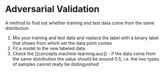 # Adversarial Validation

A method to find out whether training and test data come from the same distribution.

1. Mix your training and test data and replace the label with a binary label that shows from which set the data point
   comes
2. Fit a model to the new labeled data
3. Check the [[concepts.machine-learning.auc]] - if the data come from the same distribution the value should be around
   0.5, i.e. the two types of samples cannot really be distinguished
